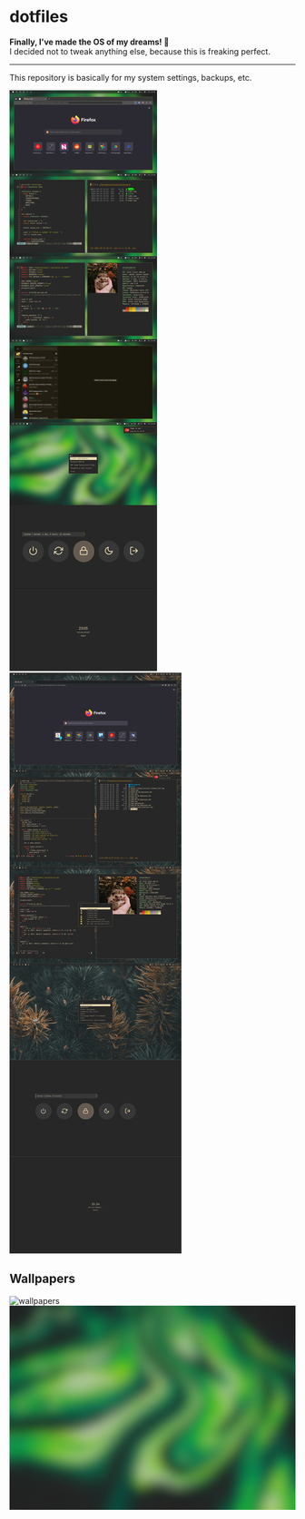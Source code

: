 # dotfiles
**Finally, I've made the OS of my dreams! 🤩**<br>
I decided not to tweak anything else, because this is freaking perfect.

---
This repository is basically for my system settings, backups, etc.

![screenshot](screen-laptop.jpg)
![screenshot](screen-pc.jpg)

## Wallpapers

![wallpapers](bg-pc.jpg)
![wallpapers](bg-laptop.jpg)
